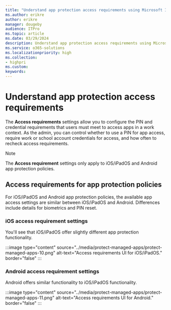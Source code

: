 ```yaml
---
title: "Understand app protection access requirements using Microsoft Intune"
ms.author: erikre
author: erikre
manager: dougeby
audience: ITPro
ms.topic: article
ms.date: 03/29/2024
description: Understand app protection access requirements using Microsoft Intune.
ms.service: o365-solutions
ms.localizationpriority: high
ms.collection:
- highpri
ms.custom:
keywords:
---
```


# Understand app protection access requirements

The **Access requirements** settings allow you to configure the PIN and credential requirements that users must meet to access apps in a work context. As the admin, you can control whether to use a PIN for app access, require work or school account credentials for access, and how often to recheck access requirements.

> [!NOTE]
> The **Access requirement** settings only apply to iOS/iPadOS and Android app protection policies.

## Access requirements for app protection policies

For iOS/iPadOS and Android app protection policies, the available app access settings are similar between iOS/iPadOS and Android. Differences include details for biometrics and PIN reset.

### iOS access requirement settings

You'll see that iOS/iPadOS offer slightly different app protection functionality.

:::image type="content" source="../media/protect-managed-apps/protect-managed-apps-10.png" alt-text="Access requirements UI for iOS/iPadOS." border="false" :::

### Android access requirement settings

Android offers similar functionality to iOS/iPadOS functionality.

:::image type="content" source="../media/protect-managed-apps/protect-managed-apps-11.png" alt-text="Access requirements UI for Android." border="false" :::
